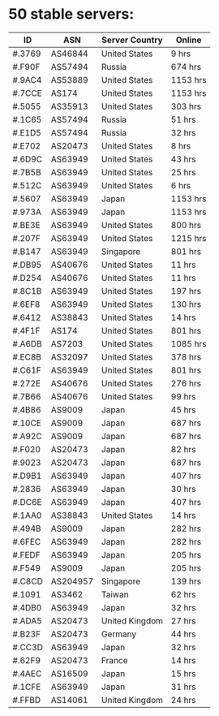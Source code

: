 # 50 stable servers:

| ID | ASN | Server Country | Online |
| ------ | ------ | ------ | ------ |
| #.3769 | AS46844 | United States | 9 hrs |
| #.F90F | AS57494 | Russia | 674 hrs |
| #.9AC4 | AS53889 | United States | 1153 hrs |
| #.7CCE | AS174 | United States | 1153 hrs |
| #.5055 | AS35913 | United States | 303 hrs |
| #.1C65 | AS57494 | Russia | 51 hrs |
| #.E1D5 | AS57494 | Russia | 32 hrs |
| #.E702 | AS20473 | United States | 8 hrs |
| #.6D9C | AS63949 | United States | 43 hrs |
| #.7B5B | AS63949 | United States | 25 hrs |
| #.512C | AS63949 | United States | 6 hrs |
| #.5607 | AS63949 | Japan | 1153 hrs |
| #.973A | AS63949 | Japan | 1153 hrs |
| #.BE3E | AS63949 | United States | 800 hrs |
| #.207F | AS63949 | United States | 1215 hrs |
| #.B147 | AS63949 | Singapore | 801 hrs |
| #.DB95 | AS40676 | United States | 11 hrs |
| #.D254 | AS40676 | United States | 11 hrs |
| #.8C1B | AS63949 | United States | 197 hrs |
| #.6EF8 | AS63949 | United States | 130 hrs |
| #.6412 | AS38843 | United States | 14 hrs |
| #.4F1F | AS174 | United States | 801 hrs |
| #.A6DB | AS7203 | United States | 1085 hrs |
| #.EC8B | AS32097 | United States | 378 hrs |
| #.C61F | AS63949 | United States | 801 hrs |
| #.272E | AS40676 | United States | 276 hrs |
| #.7B66 | AS40676 | United States | 99 hrs |
| #.4B86 | AS9009 | Japan | 45 hrs |
| #.10CE | AS9009 | Japan | 687 hrs |
| #.A92C | AS9009 | Japan | 687 hrs |
| #.F020 | AS20473 | Japan | 82 hrs |
| #.9023 | AS20473 | Japan | 687 hrs |
| #.D9B1 | AS63949 | Japan | 407 hrs |
| #.2836 | AS63949 | Japan | 30 hrs |
| #.DC6E | AS63949 | Japan | 407 hrs |
| #.1AA0 | AS38843 | United States | 14 hrs |
| #.494B | AS9009 | Japan | 282 hrs |
| #.6FEC | AS63949 | Japan | 282 hrs |
| #.FEDF | AS63949 | Japan | 205 hrs |
| #.F549 | AS9009 | Japan | 205 hrs |
| #.C8CD | AS204957 | Singapore | 139 hrs |
| #.1091 | AS3462 | Taiwan | 62 hrs |
| #.4DB0 | AS63949 | Japan | 32 hrs |
| #.ADA5 | AS20473 | United Kingdom | 27 hrs |
| #.B23F | AS20473 | Germany | 44 hrs |
| #.CC3D | AS63949 | Japan | 32 hrs |
| #.62F9 | AS20473 | France | 14 hrs |
| #.4AEC | AS16509 | Japan | 15 hrs |
| #.1CFE | AS63949 | Japan | 31 hrs |
| #.FFBD | AS14061 | United Kingdom | 24 hrs |

